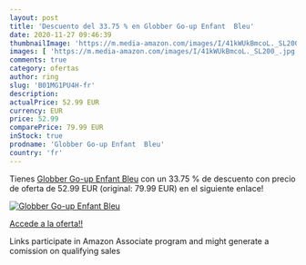 ```yaml
---
layout: post
title: 'Descuento del 33.75 % en Globber Go-up Enfant  Bleu'
date: 2020-11-27 09:46:39
thumbnailImage: 'https://m.media-amazon.com/images/I/41kWUkBmcoL._SL200_.jpg'
images: [ 'https://m.media-amazon.com/images/I/41kWUkBmcoL._SL200_.jpg' ]
comments: true
category: ofertas
author: ring
slug: 'B01MG1PU4H-fr'
description:
actualPrice: 52.99 EUR
currency: EUR
price: 52.99
comparePrice: 79.99 EUR
inStock: true
prodname: 'Globber Go-up Enfant  Bleu'
country: 'fr'
---
```


Tienes [Globber Go-up Enfant  Bleu](https://www.amazon.fr/dp/B01MG1PU4H/?tag=tolees0d-21) con un 33.75 % de descuento con precio de oferta de 52.99 EUR (original: 79.99 EUR) en el siguiente enlace!

[![Globber Go-up Enfant  Bleu](https://m.media-amazon.com/images/I/41kWUkBmcoL._SL200_.jpg)](https://www.amazon.fr/dp/B01MG1PU4H/?tag=tolees0d-21)

[Accede a la oferta!!](https://www.amazon.fr/dp/B01MG1PU4H/?tag=tolees0d-21)

Links participate in Amazon Associate program and might generate a comission on qualifying sales



